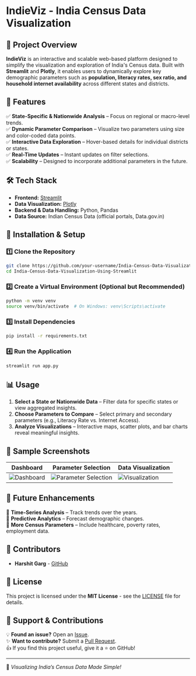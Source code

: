 # IndieViz - India Census Data Visualization

## 📌 Project Overview

**IndieViz** is an interactive and scalable web-based platform designed to simplify the visualization and exploration of India's Census data. Built with **Streamlit** and **Plotly**, it enables users to dynamically explore key demographic parameters such as **population, literacy rates, sex ratio, and household internet availability** across different states and districts.

## 🎯 Features

✅ **State-Specific & Nationwide Analysis** – Focus on regional or macro-level trends.  
✅ **Dynamic Parameter Comparison** – Visualize two parameters using size and color-coded data points.  
✅ **Interactive Data Exploration** – Hover-based details for individual districts or states.  
✅ **Real-Time Updates** – Instant updates on filter selections.  
✅ **Scalability** – Designed to incorporate additional parameters in the future.

## 🛠️ Tech Stack

- **Frontend:** [Streamlit](https://streamlit.io/)
- **Data Visualization:** [Plotly](https://plotly.com/)
- **Backend & Data Handling:** Python, Pandas
- **Data Source:** Indian Census Data (official portals, Data.gov.in)

## 🚀 Installation & Setup

### 1️⃣ Clone the Repository
```bash
git clone https://github.com/your-username/India-Census-Data-Visualization-Using-Streamlit.git
cd India-Census-Data-Visualization-Using-Streamlit
```

### 2️⃣ Create a Virtual Environment (Optional but Recommended)
```bash
python -m venv venv
source venv/bin/activate  # On Windows: venv\Scripts\activate
```

### 3️⃣ Install Dependencies
```bash
pip install -r requirements.txt
```

### 4️⃣ Run the Application
```bash
streamlit run app.py
```

## 📊 Usage

1. **Select a State or Nationwide Data** – Filter data for specific states or view aggregated insights.  
2. **Choose Parameters to Compare** – Select primary and secondary parameters (e.g., Literacy Rate vs. Internet Access).  
3. **Analyze Visualizations** – Interactive maps, scatter plots, and bar charts reveal meaningful insights.  

## 📌 Sample Screenshots

| Dashboard | Parameter Selection | Data Visualization |
|-----------|---------------------|--------------------|
| ![Dashboard](https://your-image-link.com) | ![Parameter Selection](https://your-image-link.com) | ![Visualization](https://your-image-link.com) |

## 🔮 Future Enhancements

🚧 **Time-Series Analysis** – Track trends over the years.  
🚧 **Predictive Analytics** – Forecast demographic changes.  
🚧 **More Census Parameters** – Include healthcare, poverty rates, employment data.

## 🤝 Contributors

- **Harshit Garg** - [GitHub]((https://github.com/Harshit765G4))

## 📜 License

This project is licensed under the **MIT License** - see the [LICENSE](LICENSE) file for details.

## 🌟 Support & Contributions

💡 **Found an issue?** Open an [Issue](https://github.com/your-repo/issues).  
✨ **Want to contribute?** Submit a [Pull Request](https://github.com/your-repo/pulls).  
👍 If you find this project useful, give it a ⭐ on GitHub!

---

🚀 *Visualizing India’s Census Data Made Simple!*
